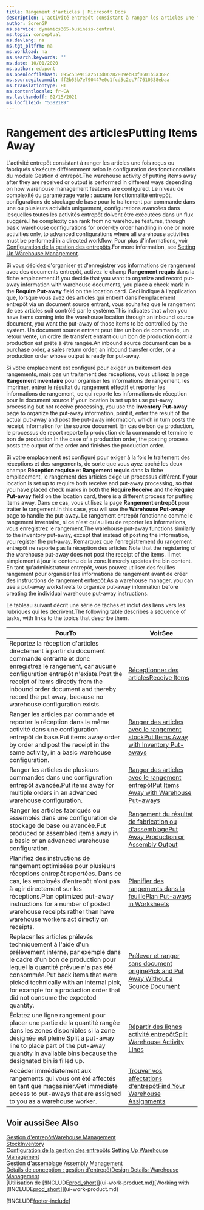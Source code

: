 ```yaml
---
title: Rangement d'articles | Microsoft Docs
description: L'activité entrepôt consistant à ranger les articles une fois reçus ou fabriqués s'exécute différemment selon la configuration des fonctionnalités du module Gestion d'entrepôt.
author: SorenGP
ms.service: dynamics365-business-central
ms.topic: conceptual
ms.devlang: na
ms.tgt_pltfrm: na
ms.workload: na
ms.search.keywords: ''
ms.date: 10/01/2020
ms.author: edupont
ms.openlocfilehash: 095c53e915a2613d06282809eb83f0601b5a368c
ms.sourcegitcommit: ff2b55b7e790447e0c1fcd5c2ec7f7610338ebaa
ms.translationtype: HT
ms.contentlocale: fr-CA
ms.lasthandoff: 02/15/2021
ms.locfileid: "5382189"
---
```

# <a name="putting-items-away"></a><span data-ttu-id="9b965-103">Rangement des articles</span><span class="sxs-lookup"><span data-stu-id="9b965-103">Putting Items Away</span></span>
<span data-ttu-id="9b965-104">L'activité entrepôt consistant à ranger les articles une fois reçus ou fabriqués s'exécute différemment selon la configuration des fonctionnalités du module Gestion d'entrepôt.</span><span class="sxs-lookup"><span data-stu-id="9b965-104">The warehouse activity of putting items away after they are received or output is performed in different ways depending on how warehouse management features are configured.</span></span> <span data-ttu-id="9b965-105">Le niveau de complexité du paramétrage varie : aucune fonctionnalité entrepôt, configurations de stockage de base pour le traitement par commande dans une ou plusieurs activités uniquement, configurations avancées dans lesquelles toutes les activités entrepôt doivent être exécutées dans un flux suggéré.</span><span class="sxs-lookup"><span data-stu-id="9b965-105">The complexity can rank from no warehouse features, through basic warehouse configurations for order-by order handling in one or more activities only, to advanced configurations where all warehouse activities must be performed in a directed workflow.</span></span> <span data-ttu-id="9b965-106">Pour plus d'informations, voir [Configuration de la gestion des entrepôts](warehouse-setup-warehouse.md).</span><span class="sxs-lookup"><span data-stu-id="9b965-106">For more information, see [Setting Up Warehouse Management](warehouse-setup-warehouse.md).</span></span>

<span data-ttu-id="9b965-107">Si vous décidez d'organiser et d'enregistrer vos informations de rangement avec des documents entrepôt, activez le champ **Rangement requis** dans la fiche emplacement.</span><span class="sxs-lookup"><span data-stu-id="9b965-107">If you decide that you want to organize and record put-away information with warehouse documents, you place a check mark in the **Require Put-away** field on the location card.</span></span> <span data-ttu-id="9b965-108">Ceci indique à l'application que, lorsque vous avez des articles qui entrent dans l'emplacement entrepôt via un document source entrant, vous souhaitez que le rangement de ces articles soit contrôlé par le système.</span><span class="sxs-lookup"><span data-stu-id="9b965-108">This indicates that when you have items coming into the warehouse location through an inbound source document, you want the put-away of those items to be controlled by the system.</span></span> <span data-ttu-id="9b965-109">Un document source entrant peut être un bon de commande, un retour vente, un ordre de transfert entrant ou un bon de production dont la production est prête à être rangée.</span><span class="sxs-lookup"><span data-stu-id="9b965-109">An inbound source document can be a purchase order, a sales return order, an inbound transfer order, or a production order whose output is ready for put-away.</span></span>  

<span data-ttu-id="9b965-110">Si votre emplacement est configuré pour exiger un traitement des rangements, mais pas un traitement des réceptions, vous utilisez la page **Rangement inventaire** pour organiser les informations de rangement, les imprimer, entrer le résultat du rangement effectif et reporter les informations de rangement, ce qui reporte les informations de réception pour le document source.</span><span class="sxs-lookup"><span data-stu-id="9b965-110">If your location is set up to use put-away processing but not receive processing, you use the **Inventory Put-away** page to organize the put-away information, print it, enter the result of the actual put-away and post the put-away information, which in turn posts the receipt information for the source document.</span></span> <span data-ttu-id="9b965-111">En cas de bon de production, le processus de report reporte la production de la commande et termine le bon de production.</span><span class="sxs-lookup"><span data-stu-id="9b965-111">In the case of a production order, the posting process posts the output of the order and finishes the production order.</span></span>

<span data-ttu-id="9b965-112">Si votre emplacement est configuré pour exiger à la fois le traitement des réceptions et des rangements, de sorte que vous ayez coché les deux champs **Réception requise** et **Rangement requis** dans la fiche emplacement, le rangement des articles exige un processus différent.</span><span class="sxs-lookup"><span data-stu-id="9b965-112">If your location is set up to require both receive and put-away processing, so that you have placed check marks in both the **Require Receive** and the **Require Put-away** field on the location card, there is a different process for putting items away.</span></span> <span data-ttu-id="9b965-113">Dans ce cas, vous utilisez la page **Rangement entrepôt** pour traiter le rangement.</span><span class="sxs-lookup"><span data-stu-id="9b965-113">In this case, you will use the **Warehouse Put-away** page to handle the put-away.</span></span> <span data-ttu-id="9b965-114">Le rangement entrepôt fonctionne comme le rangement inventaire, si ce n'est qu'au lieu de reporter les informations, vous enregistrez le rangement.</span><span class="sxs-lookup"><span data-stu-id="9b965-114">The warehouse put-away functions similarly to the inventory put-away, except that instead of posting the information, you register the put-away.</span></span> <span data-ttu-id="9b965-115">Remarquez que l'enregistrement du rangement entrepôt ne reporte pas la réception des articles.</span><span class="sxs-lookup"><span data-stu-id="9b965-115">Note that the registering of the warehouse put-away does not post the receipt of the items.</span></span> <span data-ttu-id="9b965-116">Il met simplement à jour le contenu de la zone.</span><span class="sxs-lookup"><span data-stu-id="9b965-116">It merely updates the bin content.</span></span> <span data-ttu-id="9b965-117">En tant qu'administrateur entrepôt, vous pouvez utiliser des feuilles rangement pour organiser les informations de rangement avant de créer des instructions de rangement entrepôt.</span><span class="sxs-lookup"><span data-stu-id="9b965-117">As a warehouse manager, you can use a put-away worksheets to organize put-away information before creating the individual warehouse put-away instructions.</span></span>

<span data-ttu-id="9b965-118">Le tableau suivant décrit une série de tâches et inclut des liens vers les rubriques qui les décrivent.</span><span class="sxs-lookup"><span data-stu-id="9b965-118">The following table describes a sequence of tasks, with links to the topics that describe them.</span></span>   

|<span data-ttu-id="9b965-119">**Pour**</span><span class="sxs-lookup"><span data-stu-id="9b965-119">**To**</span></span>|<span data-ttu-id="9b965-120">**Voir**</span><span class="sxs-lookup"><span data-stu-id="9b965-120">**See**</span></span>|  
|------------|-------------|  
|<span data-ttu-id="9b965-121">Reportez la réception d'articles directement à partir du document commande entrante et donc enregistrez le rangement, car aucune configuration entrepôt n'existe.</span><span class="sxs-lookup"><span data-stu-id="9b965-121">Post the receipt of items directly from the inbound order document and thereby record the put away, because no warehouse configuration exists.</span></span>|[<span data-ttu-id="9b965-122">Réceptionner des articles</span><span class="sxs-lookup"><span data-stu-id="9b965-122">Receive Items</span></span>](warehouse-how-receive-items.md)|  
|<span data-ttu-id="9b965-123">Ranger les articles par commande et reporter la réception dans la même activité dans une configuration entrepôt de base.</span><span class="sxs-lookup"><span data-stu-id="9b965-123">Put items away order by order and post the receipt in the same activity, in a basic warehouse configuration.</span></span>|[<span data-ttu-id="9b965-124">Ranger des articles avec le rangement stock</span><span class="sxs-lookup"><span data-stu-id="9b965-124">Put Items Away with Inventory Put-aways</span></span>](warehouse-how-to-put-items-away-with-inventory-put-aways.md)|  
|<span data-ttu-id="9b965-125">Ranger les articles de plusieurs commandes dans une configuration entrepôt avancée.</span><span class="sxs-lookup"><span data-stu-id="9b965-125">Put items away for multiple orders in an advanced warehouse configuration.</span></span>|[<span data-ttu-id="9b965-126">Ranger des articles avec le rangement entrepôt</span><span class="sxs-lookup"><span data-stu-id="9b965-126">Put Items Away with Warehouse Put-aways</span></span>](warehouse-how-to-put-items-away-with-warehouse-put-aways.md)|  
|<span data-ttu-id="9b965-127">Ranger les articles fabriqués ou assemblés dans une configuration de stockage de base ou avancée.</span><span class="sxs-lookup"><span data-stu-id="9b965-127">Put produced or assembled items away in a basic or an advanced warehouse configuration.</span></span>|[<span data-ttu-id="9b965-128">Rangement du résultat de fabrication ou d'assemblage</span><span class="sxs-lookup"><span data-stu-id="9b965-128">Put Away Production or Assembly Output</span></span>](warehouse-how-to-put-away-production-output.md)|
|<span data-ttu-id="9b965-129">Planifiez des instructions de rangement optimisées pour plusieurs réceptions entrepôt reportées. Dans ce cas, les employés d'entrepôt n'ont pas à agir directement sur les réceptions.</span><span class="sxs-lookup"><span data-stu-id="9b965-129">Plan optimized put-away instructions for a number of posted warehouse receipts rather than have warehouse workers act directly on receipts.</span></span>|[<span data-ttu-id="9b965-130">Planifier des rangements dans la feuille</span><span class="sxs-lookup"><span data-stu-id="9b965-130">Plan Put-aways in Worksheets</span></span>](warehouse-how-to-plan-put-aways-in-worksheets.md)|  
|<span data-ttu-id="9b965-131">Replacer les articles prélevés techniquement à l'aide d'un prélèvement interne, par exemple dans le cadre d'un bon de production pour lequel la quantité prévue n'a pas été consommée.</span><span class="sxs-lookup"><span data-stu-id="9b965-131">Put back items that were picked technically with an internal pick, for example for a production order that did not consume the expected quantity.</span></span>|[<span data-ttu-id="9b965-132">Prélever et ranger sans document origine</span><span class="sxs-lookup"><span data-stu-id="9b965-132">Pick and Put Away Without a Source Document</span></span>](warehouse-how-to-create-put-aways-from-internal-put-aways.md)|
|<span data-ttu-id="9b965-133">Éclatez une ligne rangement pour placer une partie de la quantité rangée dans les zones disponibles si la zone désignée est pleine.</span><span class="sxs-lookup"><span data-stu-id="9b965-133">Split a put-away line to place part of the put-away quantity in available bins because the designated bin is filled up.</span></span>|[<span data-ttu-id="9b965-134">Répartir des lignes activité entrepôt</span><span class="sxs-lookup"><span data-stu-id="9b965-134">Split Warehouse Activity Lines</span></span>](warehouse-how-to-split-warehouse-activity-lines.md)|
|<span data-ttu-id="9b965-135">Accéder immédiatement aux rangements qui vous ont été affectés en tant que magasinier.</span><span class="sxs-lookup"><span data-stu-id="9b965-135">Get immediate access to put-aways that are assigned to you as a warehouse worker.</span></span>|[<span data-ttu-id="9b965-136">Trouver vos affectations d'entrepôt</span><span class="sxs-lookup"><span data-stu-id="9b965-136">Find Your Warehouse Assignments</span></span>](warehouse-how-to-find-your-warehouse-assignments.md)|    

## <a name="see-also"></a><span data-ttu-id="9b965-137">Voir aussi</span><span class="sxs-lookup"><span data-stu-id="9b965-137">See Also</span></span>  
[<span data-ttu-id="9b965-138">Gestion d'entrepôt</span><span class="sxs-lookup"><span data-stu-id="9b965-138">Warehouse Management</span></span>](warehouse-manage-warehouse.md)  
[<span data-ttu-id="9b965-139">Stock</span><span class="sxs-lookup"><span data-stu-id="9b965-139">Inventory</span></span>](inventory-manage-inventory.md)  
<span data-ttu-id="9b965-140">[Configuration de la gestion des entrepôts](warehouse-setup-warehouse.md)   </span><span class="sxs-lookup"><span data-stu-id="9b965-140">[Setting Up Warehouse Management](warehouse-setup-warehouse.md)   </span></span>  
<span data-ttu-id="9b965-141">[Gestion d'assemblage](assembly-assemble-items.md)  </span><span class="sxs-lookup"><span data-stu-id="9b965-141">[Assembly Management](assembly-assemble-items.md)  </span></span>  
[<span data-ttu-id="9b965-142">Détails de conception : gestion d'entrepôt</span><span class="sxs-lookup"><span data-stu-id="9b965-142">Design Details: Warehouse Management</span></span>](design-details-warehouse-management.md)  
<span data-ttu-id="9b965-143">[Utilisation de [!INCLUDE[prod_short](includes/prod_short.md)]](ui-work-product.md)</span><span class="sxs-lookup"><span data-stu-id="9b965-143">[Working with [!INCLUDE[prod_short](includes/prod_short.md)]](ui-work-product.md)</span></span>  


[!INCLUDE[footer-include](includes/footer-banner.md)]